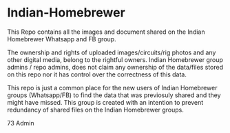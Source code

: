 # Indian-Homebrewer
This Repo contains all the images and document shared on the Indian Homebrewer Whatsapp and FB group. 

The ownership and rights of uploaded images/circuits/rig photos and any other digital media, belong to the rightful owners.
Indian Homebrewer group admins / repo admins, does not claim any ownership of the data/files stored on this repo nor 
it has control over the correctness of this data.

This repo is just a common place for the new users of Indian Homebrewer groups (Whatsapp/FB) to find the data that was 
previosuly shared and they might have missed. This group is created with an intention to prevent redundancy of shared 
files on the Indian Homebrewer groups.

73
Admin
